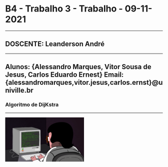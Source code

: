 # B4 - Trabalho 3 - Trabalho - 09-11-2021
-----------------------------------------------------------------------------
##                         DOSCENTE: Leanderson André
-----------------------------------------------------------------------------
Alunos: {Alessandro Marques, Vitor Sousa de Jesus, Carlos Eduardo Ernest}
Email:  {alessandromarques,vitor.jesus,carlos.ernst}@univille.br
-----------------------------------------------------------------------------

###                Algoritmo de DijKstra
-----------------------------------------------------------------------------
<img src="comp.gif" alt="Progrmando pra caraio." width="50%" height="50%"/>
